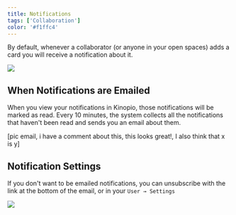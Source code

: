 ```yaml
---
title: Notifications
tags: ['Collaboration']
color: '#f1ffc4'
---
```


By default, whenever a collaborator (or anyone in your open spaces) adds a card you will receive a notification about it.

![](https://kinopio-updates.us-east-1.linodeobjects.com/notifications-dialog.png)

## When Notifications are Emailed

When you view your notifications in Kinopio, those notifications will be marked as read. Every 10 minutes, the system collects all the notifications that haven't been read and sends you an email about them.

[pic email, i have a comment about this, this looks great!, I also think that x is y]

## Notification Settings

If you don't want to be emailed notifications, you can unsubscribe with the link at the bottom of the email, or in your `User → Settings`

<img src="https://kinopio-updates.us-east-1.linodeobjects.com/notifications-email.png" class="no-shadow"/>
